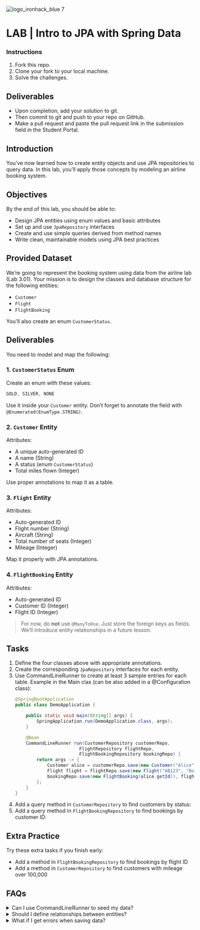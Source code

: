 ![logo_ironhack_blue 7](https://user-images.githubusercontent.com/23629340/40541063-a07a0a8a-601a-11e8-91b5-2f13e4e6b441.png)

# LAB | Intro to JPA with Spring Data

### Instructions

1. Fork this repo.
2. Clone your fork to your local machine.
3. Solve the challenges.


## Deliverables

- Upon completion, add your solution to git.
- Then commit to git and push to your repo on GitHub.
- Make a pull request and paste the pull request link in the submission field in the Student Portal.


## Introduction

You’ve now learned how to create entity objects and use JPA repositories to query data. In this lab, you’ll apply those concepts by modeling an airline booking system.

## Objectives

By the end of this lab, you should be able to:
- Design JPA entities using enum values and basic attributes
- Set up and use `JpaRepository` interfaces
- Create and use simple queries derived from method names
- Write clean, maintainable models using JPA best practices


## Provided Dataset

We’re going to represent the booking system using data from the airline lab (Lab 3.01). Your mission is to design the classes and database structure for the following entities:

- `Customer`
- `Flight`
- `FlightBooking`

You'll also create an enum `CustomerStatus`.

## Deliverables

You need to model and map the following:

### 1. `CustomerStatus` Enum

Create an enum with these values:
```java
GOLD, SILVER, NONE
```

Use it inside your `Customer` entity. Don’t forget to annotate the field with `@Enumerated(EnumType.STRING)`.

### 2. `Customer` Entity

Attributes:
- A unique auto-generated ID
- A name (String)
- A status (enum `CustomerStatus`)
- Total miles flown (Integer)

Use proper annotations to map it as a table.

### 3. `Flight` Entity

Attributes:
- Auto-generated ID
- Flight number (String)
- Aircraft (String)
- Total number of seats (Integer)
- Mileage (Integer)

Map it properly with JPA annotations.

### 4. `FlightBooking` Entity

Attributes:
- Auto-generated ID
- Customer ID (Integer)
- Flight ID (Integer)

> For now, do **not** use `@ManyToOne`. Just store the foreign keys as fields. We’ll introduce entity relationships in a future lesson.

## Tasks

1. Define the four classes above with appropriate annotations.
2. Create the corresponding `JpaRepository` interfaces for each entity.
3. Use CommandLineRunner to create at least 3 sample entries for each table. Example in the Main clas (can be also added in a @Configuration class):
	```java
	@SpringBootApplication
	public class DemoApplication {

		public static void main(String[] args) {
			SpringApplication.run(DemoApplication.class, args);
		}

		@Bean
		CommandLineRunner run(CustomerRepository customerRepo,
							FlightRepository flightRepo,
							FlightBookingRepository bookingRepo) {
			return args -> {
				Customer alice = customerRepo.save(new Customer("Alice", CustomerStatus.GOLD, 120000));
				Flight flight = flightRepo.save(new Flight("AB123", "Boeing 747", 300, 400));
				bookingRepo.save(new FlightBooking(alice.getId(), flight.getId()));
			};
		}
	}
	```
4. Add a query method in `CustomerRepository` to find customers by status:
5. Add a query method in `FlightBookingRepository` to find bookings by customer ID:

## Extra Practice

Try these extra tasks if you finish early:

- Add a method in `FlightBookingRepository` to find bookings by flight ID
- Add a method in `CustomerRepository` to find customers with mileage over 100,000


## FAQs

<details>
  <summary> Can I use CommandLineRunner to seed my data?</summary>

<br>

Yes! You can use `@Bean CommandLineRunner` to insert a few test entries when the application starts. Or use Postman to POST them via a REST controller.

</details>

<details>
  <summary> Should I define relationships between entities?</summary>

<br>

Not yet! For now, just store the IDs (`customerId`, `flightId`) directly in `FlightBooking`. We’ll learn about `@ManyToOne` and other relationships in an upcoming lesson.

</details>

<details>
  <summary> What if I get errors when saving data?</summary>

<br>

Make sure your entity classes have:
- An empty constructor
- Proper data types
- `@Entity`, `@Id`, and `@GeneratedValue` annotations where needed

</details>



